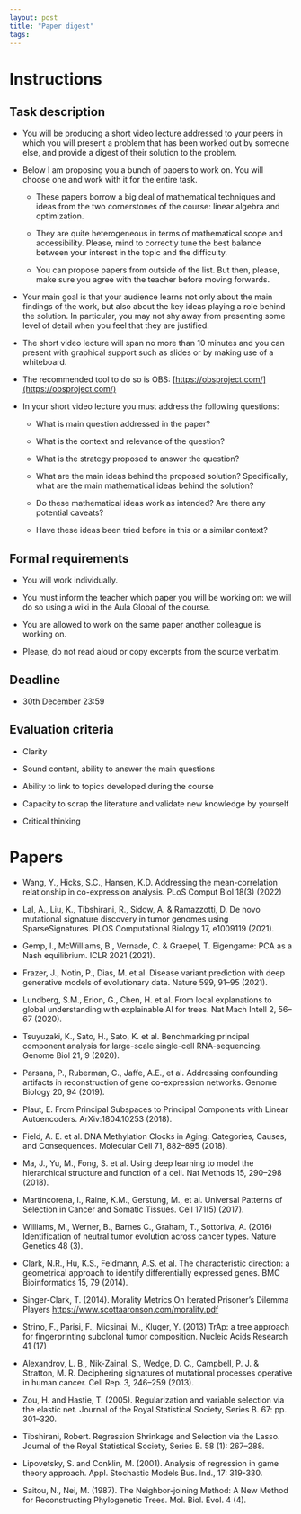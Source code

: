 ```yaml
---
layout: post
title: "Paper digest"
tags:
---
```



# Instructions


## Task description

* You will be producing a short video lecture addressed to your peers in which you will present a problem that has been worked out by someone else, and provide a digest of their solution to the problem.

* Below I am proposing you a bunch of papers to work on. You will choose one and work with it for the entire task.

    * These papers borrow a big deal of mathematical techniques and ideas from the two cornerstones of the course: linear algebra and optimization. 

    * They are quite heterogeneous in terms of mathematical scope and accessibility. Please, mind to correctly tune the best balance between your interest in the topic and the difficulty.

    * You can propose papers from outside of the list. But then, please, make sure you agree with the teacher before moving forwards.

* Your main goal is that your audience learns not only about the main findings of the work, but also about the key ideas playing a role behind the solution. In particular, you may not shy away from presenting some level of detail when you feel that they are justified.

* The short video lecture will span no more than 10 minutes and you can present with graphical support such as slides or by making use of a whiteboard. 

* The recommended tool to do so is OBS: [https://obsproject.com/](https://obsproject.com/)

* In your short video lecture you must address the following questions:

    * What is main question addressed in the paper?

    * What is the context and relevance of the question?

    * What is the strategy proposed to answer the question?

    * What are the main ideas behind the proposed solution? Specifically, what are the main mathematical ideas behind the solution?

    * Do these mathematical ideas work as intended? Are there any potential caveats?

    * Have these ideas been tried before in this or a similar context?



## Formal requirements

* You will work individually.

* You must inform the teacher which paper you will be working on: we will do so using a wiki in the Aula Global of the course.

* You are allowed to work on the same paper another colleague is working on. 

* Please, do not read aloud or copy excerpts from the source verbatim.



## Deadline

* 30th December 23:59



## Evaluation criteria

* Clarity

* Sound content, ability to answer the main questions

* Ability to link to topics developed during the course

* Capacity to scrap the literature and validate new knowledge by yourself

* Critical thinking


# Papers


- Wang, Y., Hicks, S.C., Hansen, K.D. Addressing the mean-correlation relationship in co-expression analysis. PLoS Comput Biol 18(3) (2022)

- Lal, A., Liu, K., Tibshirani, R., Sidow, A. & Ramazzotti, D. De novo mutational signature discovery in tumor genomes using SparseSignatures. PLOS Computational Biology 17, e1009119 (2021).

- Gemp, I., McWilliams, B., Vernade, C. & Graepel, T. Eigengame: PCA as a Nash equilibrium. ICLR 2021 (2021).

- Frazer, J., Notin, P., Dias, M. et al. Disease variant prediction with deep generative models of evolutionary data. Nature 599, 91–95 (2021).

- Lundberg, S.M., Erion, G., Chen, H. et al. From local explanations to global understanding with explainable AI for trees. Nat Mach Intell 2, 56–67 (2020).

- Tsuyuzaki, K., Sato, H., Sato, K. et al. Benchmarking principal component analysis for large-scale single-cell RNA-sequencing. Genome Biol 21, 9 (2020).

- Parsana, P., Ruberman, C., Jaffe, A.E., et al. Addressing confounding artifacts in reconstruction of gene co-expression networks. Genome Biology 20, 94 (2019).

- Plaut, E. From Principal Subspaces to Principal Components with Linear Autoencoders. ArXiv:1804.10253 (2018). 

- Field, A. E. et al. DNA Methylation Clocks in Aging: Categories, Causes, and Consequences. Molecular Cell 71, 882–895 (2018).

- Ma, J., Yu, M., Fong, S. et al. Using deep learning to model the hierarchical structure and function of a cell. Nat Methods 15, 290–298 (2018).

- Martincorena, I., Raine, K.M., Gerstung, M., et al. Universal Patterns of Selection in Cancer and Somatic Tissues. Cell 171(5) (2017).

- Williams, M., Werner, B., Barnes C., Graham, T., Sottoriva, A. (2016) Identification of neutral tumor evolution across cancer types. Nature Genetics 48 (3).

- Clark, N.R., Hu, K.S., Feldmann, A.S. et al. The characteristic direction: a geometrical approach to identify differentially expressed genes. BMC Bioinformatics 15, 79 (2014).

- Singer-Clark, T. (2014). Morality Metrics On Iterated Prisoner’s Dilemma Players https://www.scottaaronson.com/morality.pdf

- Strino, F., Parisi, F., Micsinai, M., Kluger, Y. (2013) TrAp: a tree approach for fingerprinting subclonal tumor composition. Nucleic Acids Research 41 (17) 

- Alexandrov, L. B., Nik-Zainal, S., Wedge, D. C., Campbell, P. J. & Stratton, M. R. Deciphering signatures of mutational processes operative in human cancer. Cell Rep. 3, 246–259 (2013).

- Zou, H. and Hastie, T. (2005). Regularization and variable selection via the elastic net. Journal of the Royal Statistical Society, Series B. 67: pp. 301–320.

- Tibshirani, Robert. Regression Shrinkage and Selection via the Lasso. Journal of the Royal Statistical Society, Series B. 58 (1): 267–288.

- Lipovetsky, S. and Conklin, M. (2001). Analysis of regression in game theory approach. Appl. Stochastic Models Bus. Ind., 17: 319-330.

- Saitou, N., Nei, M. (1987). The Neighbor-joining Method: A New Method for Reconstructing Phylogenetic Trees. Mol. Biol. Evol. 4 (4).
